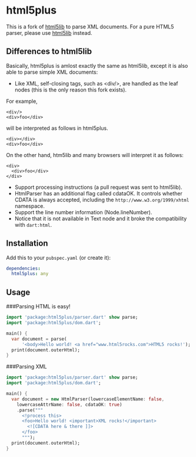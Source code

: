 html5plus
=========

This is a fork of [html5lib](https://github.com/dart-lang/html5lib) to parse XML documents. For a pure HTML5 parser, please use [html5lib](https://github.com/dart-lang/html5lib) instead.

Differences to html5lib
-----------------------

Basically, html5plus is amlost exactly the same as html5lib, except it is also able to parse simple XML documents:

* Like XML, self-closing tags, such as &lt;div/>, are handled as the leaf nodes (this is the only reason this fork exists).

For example,

    <div/>
    <div>foo</div>

will be interpreted as follows in html5plus.

    <div></div>
    <div>foo</div>

On the other hand, htm5lib and many browsers will interpret it as follows:

    <div>
      <div>foo</div>
    </div>

* Support processing instructions (a pull request was sent to html5lib).
* HtmlParser has an additional flag called cdataOK. It controls whether CDATA is always accepted, including the `http://www.w3.org/1999/xhtml` namespace.
* Support the line number information (Node.lineNumber).
 * Notice that it is not available in Text node and it broke the compatibility with `dart:html`.

Installation
------------

Add this to your `pubspec.yaml` (or create it):
```yaml
dependencies:
  html5plus: any
```

Usage
-----

###Parsing HTML is easy!

```dart
import 'package:html5plus/parser.dart' show parse;
import 'package:html5plus/dom.dart';

main() {
  var document = parse(
      '<body>Hello world! <a href="www.html5rocks.com">HTML5 rocks!');
  print(document.outerHtml);
}
```

###Parsing XML

```dart
import 'package:html5plus/parser.dart' show parse;
import 'package:html5plus/dom.dart';

main() {
  var document = new HtmlParser(lowercaseElementName: false, 
    lowercaseAttrName: false, cdataOK: true)
    .parse("""
      <!process this>
      <foo>Hello world! <important>XML rocks!</important>
        <![CDATA here & there ]]>
      </foo>
      """);
  print(document.outerHtml);
}
```
